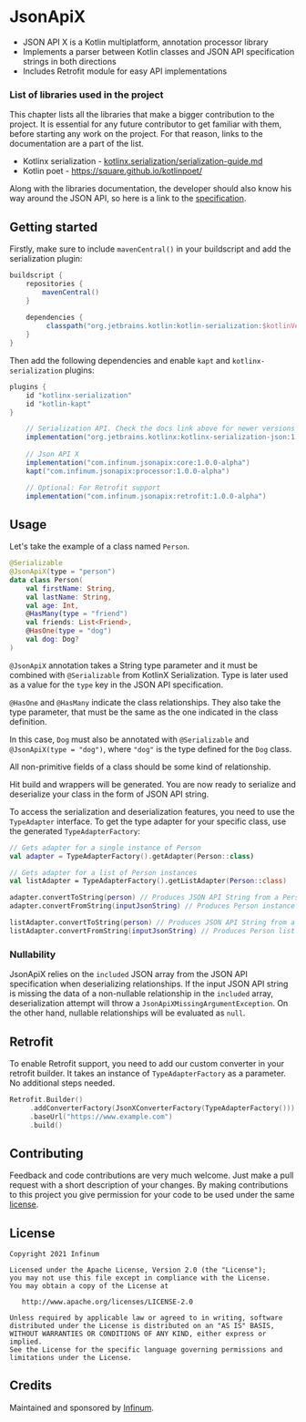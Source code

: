 # **JsonApiX**

- JSON API X is a Kotlin multiplatform, annotation processor library
- Implements a parser between Kotlin classes and JSON API specification strings in both directions
- Includes Retrofit module for easy API implementations


### List of libraries used in the project


This chapter lists all the libraries that make a bigger contribution to the project. It is essential for any future contributor to get familiar with them, before starting any work on the project. For that reason, links to the documentation are a part of the list.

 - Kotlinx serialization - [kotlinx.serialization/serialization-guide.md](https://github.com/Kotlin/kotlinx.serialization/blob/master/docs/serialization-guide.md)
 - Kotlin poet - https://square.github.io/kotlinpoet/

Along with the libraries documentation, the developer should also know his way around the JSON API, so here is a link to the [specification](https://jsonapi.org/).



## Getting started


Firstly, make sure to include `mavenCentral()` in your buildscript and add the serialization plugin:

```groovy
buildscript {
    repositories {
        mavenCentral()
    }
    
    dependencies {
         classpath("org.jetbrains.kotlin:kotlin-serialization:$kotlinVersion")
    }
}
```

Then add the following dependencies and enable `kapt` and `kotlinx-serialization` plugins: 

```groovy
plugins {
    id "kotlinx-serialization"
    id "kotlin-kapt"
}
```

```groovy
    // Serialization API. Check the docs link above for newer versions
    implementation("org.jetbrains.kotlinx:kotlinx-serialization-json:1.3.2")
   
    // Json API X
    implementation("com.infinum.jsonapix:core:1.0.0-alpha")
    kapt("com.infinum.jsonapix:processor:1.0.0-alpha")

    // Optional: For Retrofit support
    implementation("com.infinum.jsonapix:retrofit:1.0.0-alpha")
```



## Usage


Let's take the example of a class named `Person`. 

```kotlin
@Serializable
@JsonApiX(type = "person")
data class Person(
    val firstName: String,
    val lastName: String,
    val age: Int,
    @HasMany(type = "friend")
    val friends: List<Friend>,
    @HasOne(type = "dog")
    val dog: Dog?
)
```

`@JsonApiX` annotation takes a String type parameter and it
must be combined with `@Serializable` from KotlinX Serialization.
Type is later used as a value for the `type` key in the JSON API specification.

`@HasOne` and `@HasMany` indicate the class relationships. They also take the type parameter,
that must be the same as the one indicated in the class definition.

In this case, `Dog` must also be annotated with `@Serializable` and `@JsonApiX(type = "dog")`, where `"dog"` is the type defined for the `Dog` class.

All non-primitive fields of a class should be some kind of relationship.

Hit build and wrappers will be generated. You are now ready to serialize and deserialize your class in the form of JSON API string.

To access the serialization and deserialization features, you need to use the `TypeAdapter` interface.
To get the type adapter for your specific class, use the generated `TypeAdapterFactory`:

```kotlin
// Gets adapter for a single instance of Person
val adapter = TypeAdapterFactory().getAdapter(Person::class)

// Gets adapter for a list of Person instances
val listAdapter = TypeAdapterFactory().getListAdapter(Person::class)

adapter.convertToString(person) // Produces JSON API String from a Person instance
adapter.convertFromString(inputJsonString) // Produces Person instance from JSON API String

listAdapter.convertToString(person) // Produces JSON API String from a Person list
listAdapter.convertFromString(inputJsonString) // Produces Person list from JSON API String
```

### Nullability


JsonApiX relies on the `included` JSON array from the JSON API specification when deserializing relationships.
If the input JSON API string is missing the data of a non-nullable relationship in the `included` array, 
deserialization attempt will throw a `JsonApiXMissingArgumentException`.
On the other hand, nullable relationships will be evaluated as `null`.

## Retrofit


To enable Retrofit support, you need to add our custom converter in your retrofit builder. 
It takes an instance of `TypeAdapterFactory` as a parameter.
No additional steps needed.

```kotlin
Retrofit.Builder()
     .addConverterFactory(JsonXConverterFactory(TypeAdapterFactory()))
     .baseUrl("https://www.example.com")
     .build()
```


## Contributing

Feedback and code contributions are very much welcome. Just make a pull request with a short description of your changes. By making contributions to this project you give permission for your code to be used under the same [license](LICENSE).


## License

```
Copyright 2021 Infinum

Licensed under the Apache License, Version 2.0 (the "License");
you may not use this file except in compliance with the License.
You may obtain a copy of the License at

   http://www.apache.org/licenses/LICENSE-2.0

Unless required by applicable law or agreed to in writing, software
distributed under the License is distributed on an "AS IS" BASIS,
WITHOUT WARRANTIES OR CONDITIONS OF ANY KIND, either express or implied.
See the License for the specific language governing permissions and
limitations under the License.
```

## Credits

Maintained and sponsored by [Infinum](http://www.infinum.com).
